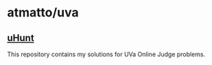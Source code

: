 # atmatto/uva
[uHunt](https://uhunt.onlinejudge.org/id/1283977)
---
This repository contains my solutions for UVa Online Judge problems.
